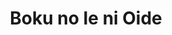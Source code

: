 --- 
title: "Boku no Ie ni Oide"
publishdate: "2019-7-20T16:48:46+02:00"
src: "https://365manga.net/manga/boku-no-ie-ni-oide"
image: "https://data.365manga.net/images/thumbnails/6910-boku-no-ie-ni-oide.jpg"
description: "From asdf scans: In order to live a normal high-school life, Mirei started her first part-time job. But after receiving her first paycheck, she almost kills a highly-ranked bishounen…?! An encounter with a super poor and pessimistic innocent girl, is this a beautiful miracle?!"
---